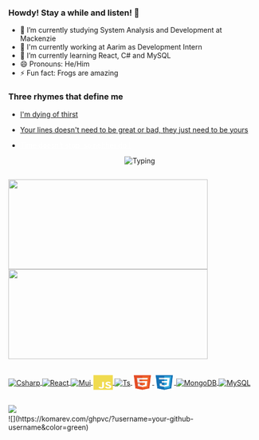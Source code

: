 ### Howdy! Stay a while and listen!  🐸

- 🔭 I’m currently studying System Analysis and Development at Mackenzie
- 🐸 I'm currently working at Aarim as Development Intern
- 🌱 I’m currently learning React, C# and MySQL
- 😄 Pronouns: He/Him
- ⚡ Fun fact: Frogs are amazing 

### Three rhymes that define me

 - <a href="https://www.youtube.com/watch?v=Z3CnfFQENkw">I'm dying of thirst</a>
 - <a href="https://www.youtube.com/watch?v=4FO93sgY3S4">Your lines doesn't need to be great or bad, they just need to be yours</a>
 - <a href="https://www.youtube.com/watch?v=NM2N3-5NBtE" style="color:white;">Time doesn't stop, so neither do I</a>
 
    <div align="center">
        <img src="https://c.tenor.com/cBmz8RTK_JsAAAAC/typing-anime.gif" alt="Typing">
     </div>

  ##
  
 <div>
   <a href="https://github.com/Athirson-Silva">
   <img align="left" height="180em" width="400em" src="https://github-readme-stats.vercel.app/api?username=Athirson-Silva&show_icons=true&theme=github_dark&include_all_commits=true&count_private=true"/>
   <img align-"cente" height="180em" width="400em" src="https://github-readme-stats.vercel.app/api/top-langs/?username=Athirson-Silva&layout=compact&langs_count=7&theme=github_dark"/>
</div>

  ##
  
  <img align="center" alt="Csharp" height="30" width="40" src="https://cdn.jsdelivr.net/gh/devicons/devicon/icons/csharp/csharp-original.svg">
  <img align="center" alt="React" height="30" width="40" src="https://cdn.jsdelivr.net/gh/devicons/devicon/icons/react/react-original.svg"> 
  <img align="center" alt="Mui" height="30" width="40" src="https://cdn.jsdelivr.net/gh/devicons/devicon/icons/materialui/materialui-original.svg">
  <img align="center" alt="Js" height="30" width="40" src="https://raw.githubusercontent.com/devicons/devicon/master/icons/javascript/javascript-plain.svg">
  <img align="center" alt="Ts" height="30" width="40" src="https://cdn.jsdelivr.net/gh/devicons/devicon/icons/typescript/typescript-plain.svg">
  <img align="center" alt="HTML" height="30" width="40" src="https://raw.githubusercontent.com/devicons/devicon/master/icons/html5/html5-original.svg">
  <img align="center" alt="CSS" height="30" width="40" src="https://raw.githubusercontent.com/devicons/devicon/master/icons/css3/css3-original.svg">
  <img align="center" alt="MongoDB" height="30" width="40" src="https://cdn.jsdelivr.net/gh/devicons/devicon/icons/mongodb/mongodb-original.svg">
  <img align="center" alt="MySQL" height="30" width="40" src="https://cdn.jsdelivr.net/gh/devicons/devicon/icons/mysql/mysql-original.svg">        
  
  ##
  <div>
    <a href="https://www.linkedin.com/in/athirson/" target="_blank"><img src="https://img.shields.io/badge/-LinkedIn-%230077B5?style=for-the-badge&logo=linkedin&logoColor=white" target="_blank"></a>
  </div>    
     ![](https://komarev.com/ghpvc/?username=your-github-username&color=green)

